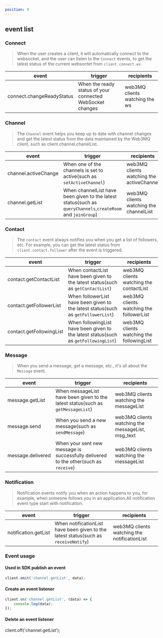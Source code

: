 ```yaml
---
position: 9
---
```


## event list

### Connect
> When the user creates a client, it will automatically connect to the websocket, and the user can listen to the `Connect` events, to get the latest status of the current websoctet from `client.connect.ws`.

|         event             |                  trigger                                                                                   |                 recipients                |
| ------------------------- | ---------------------------------------------------------------------------------------------------------- | ----------------------------------------- |
| connect.changeReadyStatus | When the ready status of your connected WebSocket changes                                                  | web3MQ clients watching the ws            |
<!-- `connect.changeReadyStatus` -->

### Channel
> The `Channel` event helps you keep up to date with channel changes and get the latest status from the data maintained by the Web3MQ client, such as client.channel.chanelList.

|         event        |                  trigger                                                                                   |                 recipients                |
| -------------------- | ---------------------------------------------------------------------------------------------------------- | ----------------------------------------- |
| channel.activeChange | When one of the channels is set to active(such as `setActiveChannel`)                                      | web3MQ clients watching the activeChannel |
| channel.getList      | When channelList have been given to the latest status(such as `queryChannels`,`createRoom` and `joinGroup`)| web3MQ clients watching the channelList   |

<!-- `channel.created`
> This event is triggered when a new channel is created

`channel.getList`
> This event is triggered when call client.channel.queryChannels

`channel.activeChange`
> This event is triggered when the currently active channel has changed

`channel.updated`
> This event is triggered when a channel is updated -->

### Contact
> The `contact` event always notifies you when you get a list of followers, etc. For example, you can get the latest status from `client.contact.follower` after the event is triggered.

|           event          |                  trigger                                                                                   |                 recipients                |
| ------------------------ | ---------------------------------------------------------------------------------------------------------- | ----------------------------------------- |
| contact.getContactList   | When contactList have been given to the latest status(such as `getContactList`)                            | web3MQ clients watching the contactList   |
| contact.getFollowerList  | When followerList have been given to the latest status(such as `getFollowerList`)                          | web3MQ clients watching the followerList  |
| contact.getFollowingList | When followingList have been given to the latest status(such as `getFollowingList`)                        | web3MQ clients watching the followingList |

<!-- `contact.activeChange`
> This event is triggered when the currently active contact has changed

`contact.getList`
> This event is triggered when all contact lists were updated

`contact.getContactList`
> This event is triggered when get the list of people who follow each other

`contact.getFollowerList`
> This event is triggered when get the list of followers list

`contact.getFollowingList`
> This event is triggered when get the list of people you follow

`contact.friendList`
> This event is triggered when get the list of friend requests I have sent

`contact.reviceList`
> This event is triggered when get the list of friend requests I have received

`contact.updateContactList`
> This event is triggered when the contact list is updated

`contact.updateFollowerList`
> This event is triggered when the list of followers is updated

`contact.updateFollowingList`
> This event is triggered when the list of following is updated -->

### Message
> When you send a message, get a message, etc., it's all about the `Message` event.

|           event          |                  trigger                                                                                   |                 recipients                |
| ------------------------ | ---------------------------------------------------------------------------------------------------------- | ----------------------------------------- |
| message.getList          | When messageList have been given to the latest status(such as `getMessageList`)                            | web3MQ clients watching the messageList   |
| message.send             | When you send a new message(such as `sendMessage`)                                                         | web3MQ clients watching the messageList, msg_text  |
| message.delivered        | When your sent new message is successfully delivered to the other(such as `receive`)                       | web3MQ clients watching the messageList   |

<!-- `message.send`
> This event is triggered when you send a message

`message.delivered`
> This event is triggered when you receive a new message

`message.read`
> This event is triggered when a message has been read

`message.updated`
> This event is triggered when the message is updated

`message.getList`
> This event is triggered when getting a list of messages -->


### Notification
> Notification events notify you when an action happens to you, for example, when someone follows you in an application.All notification event type start with notification.

|           event          |                  trigger                                                                                   |                 recipients                  |
| ------------------------ | ---------------------------------------------------------------------------------------------------------- | ------------------------------------------- |
| notification.getList     | When notificationList have been given to the latest status(such as `receiveNotify`)                        | web3MQ clients watching the notificationList|

<!-- `notification.messageNew`
> This event is triggered when you receive a new message

`notification.getList`
> This event is triggered when getting the notification list

`notification.getMyTopicList`
> This event is triggered when getting the topic list I created

`notification.getMySubscribeList`
>This event is triggered when getting the topic list I subscribed -->

### Event usage

#### Used in SDK  publish an event

```ts
client.emit('channel.getList', data);
```

#### Create an event listener

```ts
client.on('channel.getList', (data) => {
    console.log(data);
});
```

#### Delete an event listener

client.off('channel.getList');
